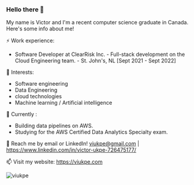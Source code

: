 ### Hello there 👋

My name is Victor and I'm a recent computer science graduate in Canada. Here's some info about me!

⚡ Work experience: 
- Software Developer at ClearRisk Inc. - Full-stack development on the Cloud Engineering team. - St. John's, NL [Sept 2021 - Sept 2022]


🌱 Interests: 
- Software engineering
- Data Engineering
- cloud technologies
- Machine learning / Artificial intelligence

🔭 Currently : 
- Building data pipelines on AWS.
- Studying for the AWS Certified Data Analytics Specialty exam.


💬 Reach me by email or LinkedIn! viukpe@gmail.com | https://www.linkedin.com/in/victor-ukpe-726475177/

📫 Visit my website: https://viukpe.com

<p><img align="left" src="https://github-readme-stats.vercel.app/api/top-langs?username=viukpe&show_icons=true&locale=en&layout=compact" alt="viukpe" /></p>




